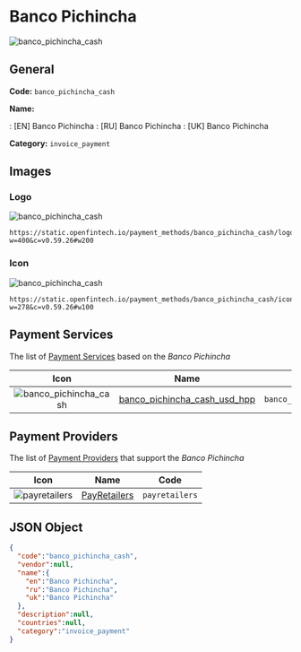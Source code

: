 
# Banco Pichincha 
![banco_pichincha_cash](https://static.openfintech.io/payment_methods/banco_pichincha_cash/logo.svg?w=400&c=v0.59.26#w200)  

## General 
**Code:** `banco_pichincha_cash` 
 
**Name:** 
 
:	[EN] Banco Pichincha 
:	[RU] Banco Pichincha 
:	[UK] Banco Pichincha 
 
**Category:** `invoice_payment` 
 

## Images 

### Logo 
![banco_pichincha_cash](https://static.openfintech.io/payment_methods/banco_pichincha_cash/logo.svg?w=400&c=v0.59.26#w200)  

```
https://static.openfintech.io/payment_methods/banco_pichincha_cash/logo.svg?w=400&c=v0.59.26#w200
```  

### Icon 
![banco_pichincha_cash](https://static.openfintech.io/payment_methods/banco_pichincha_cash/icon.svg?w=278&c=v0.59.26#w100)  

```
https://static.openfintech.io/payment_methods/banco_pichincha_cash/icon.svg?w=278&c=v0.59.26#w100
```  

## Payment Services 
 
The list of [Payment Services](/payment-services/) based on the _Banco Pichincha_ 

|Icon|Name|Code| 
|:---:|:---:|:---:| 
|![banco_pichincha_cash](https://static.openfintech.io/payment_methods/banco_pichincha_cash/icon.svg?w=278&c=v0.59.26#w100) |[banco_pichincha_cash_usd_hpp](/payment-services/banco_pichincha_cash_usd_hpp/)|`banco_pichincha_cash_usd_hpp`| 
 

## Payment Providers 
 
The list of [Payment Providers](/payment-providers/) that support the _Banco Pichincha_ 

|Icon|Name|Code| 
|:---:|:---:|:---:| 
|![payretailers](https://static.openfintech.io/payment_providers/payretailers/icon.svg?w=278&c=v0.59.26#w100) |[PayRetailers](/payment-providers/payretailers/)|`payretailers`| 
 

## JSON Object 

```json
{
  "code":"banco_pichincha_cash",
  "vendor":null,
  "name":{
    "en":"Banco Pichincha",
    "ru":"Banco Pichincha",
    "uk":"Banco Pichincha"
  },
  "description":null,
  "countries":null,
  "category":"invoice_payment"
}
```  
